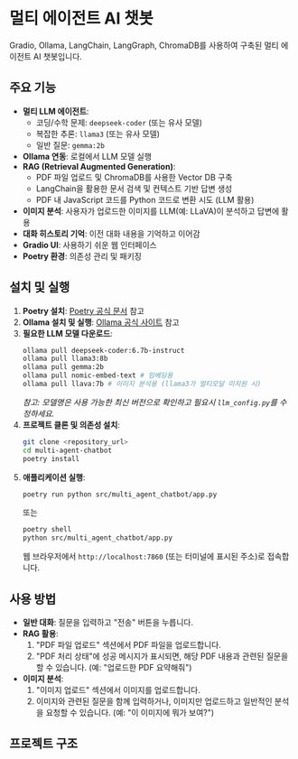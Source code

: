 # 멀티 에이전트 AI 챗봇

Gradio, Ollama, LangChain, LangGraph, ChromaDB를 사용하여 구축된 멀티 에이전트 AI 챗봇입니다.

## 주요 기능

-   **멀티 LLM 에이전트**:
    -   코딩/수학 문제: `deepseek-coder` (또는 유사 모델)
    -   복잡한 추론: `llama3` (또는 유사 모델)
    -   일반 질문: `gemma:2b`
-   **Ollama 연동**: 로컬에서 LLM 모델 실행
-   **RAG (Retrieval Augmented Generation)**:
    -   PDF 파일 업로드 및 ChromaDB를 사용한 Vector DB 구축
    -   LangChain을 활용한 문서 검색 및 컨텍스트 기반 답변 생성
    -   PDF 내 JavaScript 코드를 Python 코드로 변환 시도 (LLM 활용)
-   **이미지 분석**: 사용자가 업로드한 이미지를 LLM(예: LLaVA)이 분석하고 답변에 활용
-   **대화 히스토리 기억**: 이전 대화 내용을 기억하고 이어감
-   **Gradio UI**: 사용하기 쉬운 웹 인터페이스
-   **Poetry 환경**: 의존성 관리 및 패키징

## 설치 및 실행

1.  **Poetry 설치**: [Poetry 공식 문서](https://python-poetry.org/docs/#installation) 참고
2.  **Ollama 설치 및 실행**: [Ollama 공식 사이트](https://ollama.com/) 참고
3.  **필요한 LLM 모델 다운로드**:
    ```bash
    ollama pull deepseek-coder:6.7b-instruct
    ollama pull llama3:8b
    ollama pull gemma:2b
    ollama pull nomic-embed-text # 임베딩용
    ollama pull llava:7b # 이미지 분석용 (llama3가 멀티모달 미지원 시)
    ```
    *참고: 모델명은 사용 가능한 최신 버전으로 확인하고 필요시 `llm_config.py`를 수정하세요.*
4.  **프로젝트 클론 및 의존성 설치**:
    ```bash
    git clone <repository_url>
    cd multi-agent-chatbot
    poetry install
    ```
5.  **애플리케이션 실행**:
    ```bash
    poetry run python src/multi_agent_chatbot/app.py
    ```
    또는
    ```bash
    poetry shell
    python src/multi_agent_chatbot/app.py
    ```
    웹 브라우저에서 `http://localhost:7860` (또는 터미널에 표시된 주소)로 접속합니다.

## 사용 방법

-   **일반 대화**: 질문을 입력하고 "전송" 버튼을 누릅니다.
-   **RAG 활용**:
    1.  "PDF 파일 업로드" 섹션에서 PDF 파일을 업로드합니다.
    2.  "PDF 처리 상태"에 성공 메시지가 표시되면, 해당 PDF 내용과 관련된 질문을 할 수 있습니다. (예: "업로드한 PDF 요약해줘")
-   **이미지 분석**:
    1.  "이미지 업로드" 섹션에서 이미지를 업로드합니다.
    2.  이미지와 관련된 질문을 함께 입력하거나, 이미지만 업로드하고 일반적인 분석을 요청할 수 있습니다. (예: "이 이미지에 뭐가 보여?")

## 프로젝트 구조
